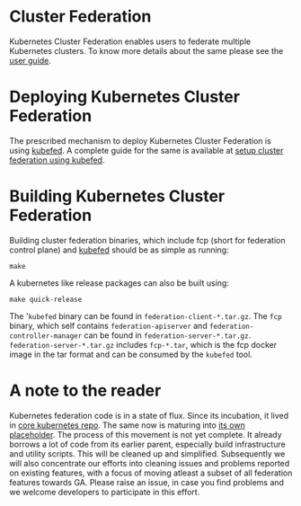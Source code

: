 # Cluster Federation

Kubernetes Cluster Federation enables users to federate multiple
Kubernetes clusters.
To know more details about the same please see the
[user guide](https://kubernetes.io/docs/concepts/cluster-administration/federation/).

# Deploying Kubernetes Cluster Federation

The prescribed mechanism to deploy Kubernetes Cluster Federation is using
[kubefed](https://kubernetes.io/docs/admin/kubefed/).
A complete guide for the same is available at
[setup cluster federation using kubefed](https://kubernetes.io/docs/tutorials/federation/set-up-cluster-federation-kubefed/).

# Building Kubernetes Cluster Federation

Building cluster federation binaries, which include fcp (short for federation
control plane) and [kubefed](https://kubernetes.io/docs/admin/kubefed/) 
should be as simple as running:
```shell
make
```

A kubernetes like release packages can also be built using:
```shell
make quick-release
```

The '`kubefed` binary can be found in `federation-client-*.tar.gz`.
The `fcp` binary, which self contains `federation-apiserver` and
`federation-controller-manager` can be found in `federation-server-*.tar.gz`.
`federation-server-*.tar.gz` includes `fcp-*.tar`, which is the fcp docker 
image in the tar format and can be consumed by the `kubefed` tool.


# A note to the reader
Kubernetes federation code is in a state of flux. Since its incubation, it 
lived in [core kubernetes repo](https://github.com/kubernetes/kubernetes).
The same now is maturing into [its own placeholder](https://github.com/kubernetes/federation).
The process of this movement is not yet complete. It already borrows a lot 
of code from its earlier parent, especially build infrastructure and utility 
scripts. This will be cleaned up and simplified. Subsequently we will also 
concentrate our efforts into cleaning issues and problems reported on existing 
features, with a focus of moving atleast a subset of all federation features 
towards GA.
Please raise an issue, in case you find problems and we welcome developers 
to participate in this effort.

